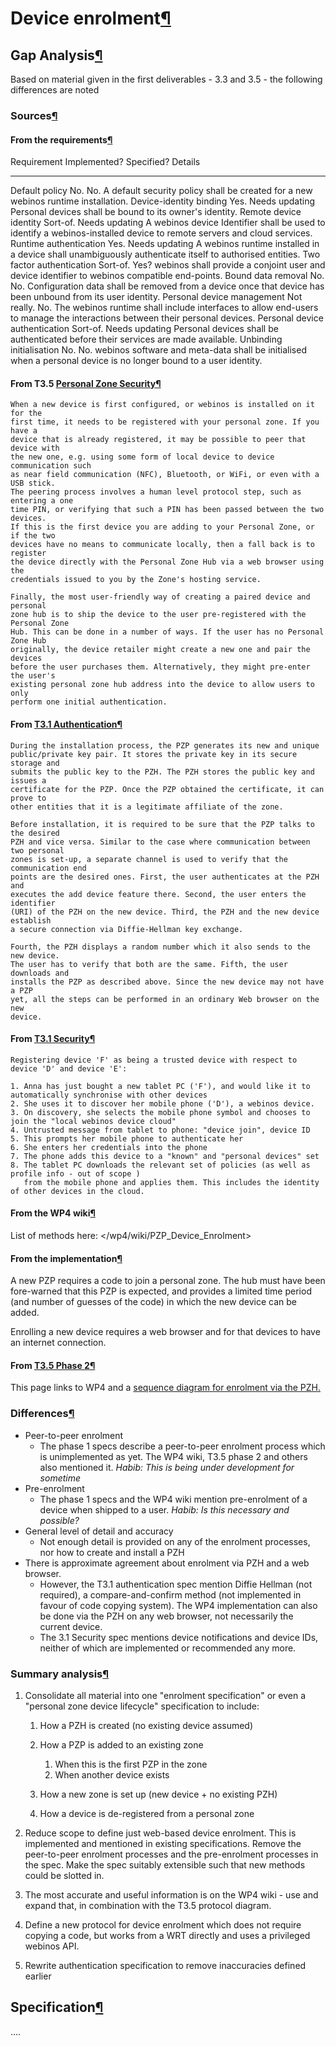 Device enrolment[¶](#Device-enrolment)
======================================

Gap Analysis[¶](#Gap-Analysis)
------------------------------

Based on material given in the first deliverables - 3.3 and 3.5 - the
following differences are noted

### Sources[¶](#Sources)

#### From the requirements[¶](#From-the-requirements)

  Requirement                      Implemented?   Specified?       Details
  -------------------------------- -------------- ---------------- ----------------------------------------------------------------------------------------------------------------------------
  Default policy                   No.            No.              A default security policy shall be created for a new webinos runtime installation.
  Device-identity binding          Yes.           Needs updating   Personal devices shall be bound to its owner's identity.
  Remote device identity           Sort-of.       Needs updating   A webinos device Identifier shall be used to identify a webinos-installed device to remote servers and cloud services.
  Runtime authentication           Yes.           Needs updating   A webinos runtime installed in a device shall unambiguously authenticate itself to authorised entities.
  Two factor authentication        Sort-of.       Yes?             webinos shall provide a conjoint user and device identifier to webinos compatible end-points.
  Bound data removal               No.            No.              Configuration data shall be removed from a device once that device has been unbound from its user identity.
  Personal device management       Not really.    No.              The webinos runtime shall include interfaces to allow end-users to manage the interactions between their personal devices.
  Personal device authentication   Sort-of.       Needs updating   Personal devices shall be authenticated before their services are made available.
  Unbinding initialisation         No.            No.              webinos software and meta-data shall be initialised when a personal device is no longer bound to a user identity.

#### From T3.5 [Personal Zone Security](/t3-5/wiki/Deliverable_Specifications_Personal_Zone_Security)[¶](#From-T35-Personal-Zone-Security)

    When a new device is first configured, or webinos is installed on it for the
    first time, it needs to be registered with your personal zone. If you have a
    device that is already registered, it may be possible to peer that device with
    the new one, e.g. using some form of local device to device communication such
    as near field communication (NFC), Bluetooth, or WiFi, or even with a USB stick.
    The peering process involves a human level protocol step, such as entering a one
    time PIN, or verifying that such a PIN has been passed between the two devices.
    If this is the first device you are adding to your Personal Zone, or if the two
    devices have no means to communicate locally, then a fall back is to register
    the device directly with the Personal Zone Hub via a web browser using the
    credentials issued to you by the Zone's hosting service.

    Finally, the most user-friendly way of creating a paired device and personal
    zone hub is to ship the device to the user pre-registered with the Personal Zone
    Hub. This can be done in a number of ways. If the user has no Personal Zone Hub
    originally, the device retailer might create a new one and pair the devices
    before the user purchases them. Alternatively, they might pre-enter the user's
    existing personal zone hub address into the device to allow users to only
    perform one initial authentication.

#### From [T3.1 Authentication](/wp3-1/wiki/Spec_-_Authentication)[¶](#From-T31-Authentication)

    During the installation process, the PZP generates its new and unique
    public/private key pair. It stores the private key in its secure storage and
    submits the public key to the PZH. The PZH stores the public key and issues a
    certificate for the PZP. Once the PZP obtained the certificate, it can prove to
    other entities that it is a legitimate affiliate of the zone.

    Before installation, it is required to be sure that the PZP talks to the desired
    PZH and vice versa. Similar to the case where communication between two personal
    zones is set-up, a separate channel is used to verify that the communication end
    points are the desired ones. First, the user authenticates at the PZH and
    executes the add device feature there. Second, the user enters the identifier
    (URI) of the PZH on the new device. Third, the PZH and the new device establish
    a secure connection via Diffie-Hellman key exchange.

    Fourth, the PZH displays a random number which it also sends to the new device.
    The user has to verify that both are the same. Fifth, the user downloads and
    installs the PZP as described above. Since the new device may not have a PZP
    yet, all the steps can be performed in an ordinary Web browser on the new
    device.

#### From [T3.1 Security](/wp3-1/wiki/Spec_-_Security)[¶](#From-T31-Security)

    Registering device 'F' as being a trusted device with respect to device 'D' and device 'E':

    1. Anna has just bought a new tablet PC ('F'), and would like it to automatically synchronise with other devices
    2. She uses it to discover her mobile phone ('D'), a webinos device.
    3. On discovery, she selects the mobile phone symbol and chooses to join the "local webinos device cloud" 
    4. Untrusted message from tablet to phone: "device join", device ID
    5. This prompts her mobile phone to authenticate her
    6. She enters her credentials into the phone
    7. The phone adds this device to a "known" and "personal devices" set
    8. The tablet PC downloads the relevant set of policies (as well as profile info - out of scope ) 
       from the mobile phone and applies them. This includes the identity of other devices in the cloud.

#### From the WP4 wiki[¶](#From-the-WP4-wiki)

List of methods here:
</wp4/wiki/PZP_Device_Enrolment>

#### From the implementation[¶](#From-the-implementation)

A new PZP requires a code to join a personal zone. The hub must have
been fore-warned that this PZP is expected, and provides a limited time
period (and number of guesses of the code) in which the new device can
be added.

Enrolling a new device requires a web browser and for that devices to
have an internet connection.

#### From [T3.5 Phase 2](/t3-5/wiki/D036_Installing_a_PZP)[¶](#From-T35-Phase-2)

This page links to WP4 and a [sequence diagram for enrolment via the
PZH.](/t3-5/wiki/D036_Installing_a_PZP)

### Differences[¶](#Differences)

-   Peer-to-peer enrolment
    -   The phase 1 specs describe a peer-to-peer enrolment process
        which is unimplemented as yet. The WP4 wiki, T3.5 phase 2 and
        others also mentioned it. *Habib: This is being under
        development for sometime*
-   Pre-enrolment
    -   The phase 1 specs and the WP4 wiki mention pre-enrolment of a
        device when shipped to a user. *Habib: Is this necessary and
        possible?*
-   General level of detail and accuracy
    -   Not enough detail is provided on any of the enrolment processes,
        nor how to create and install a PZH
-   There is approximate agreement about enrolment via PZH and a web
    browser.
    -   However, the T3.1 authentication spec mention Diffie Hellman
        (not required), a compare-and-confirm method (not implemented in
        favour of code copying system). The WP4 implementation can also
        be done via the PZH on any web browser, not necessarily the
        current device.
    -   The 3.1 Security spec mentions device notifications and device
        IDs, neither of which are implemented or recommended any more.

### Summary analysis[¶](#Summary-analysis)

1.  Consolidate all material into one "enrolment specification" or even
    a "personal zone device lifecycle" specification to include:
    1.  How a PZH is created (no existing device assumed)
    2.  How a PZP is added to an existing zone
        1.  When this is the first PZP in the zone
        2.  When another device exists

    3.  How a new zone is set up (new device + no existing PZH)
    4.  How a device is de-registered from a personal zone

2.  Reduce scope to define just web-based device enrolment. This is
    implemented and mentioned in existing specifications. Remove the
    peer-to-peer enrolment processes and the pre-enrolment processes in
    the spec. Make the spec suitably extensible such that new methods
    could be slotted in.
3.  The most accurate and useful information is on the WP4 wiki - use
    and expand that, in combination with the T3.5 protocol diagram.
4.  Define a new protocol for device enrolment which does not require
    copying a code, but works from a WRT directly and uses a privileged
    webinos API.
5.  Rewrite authentication specification to remove inaccuracies defined
    earlier

Specification[¶](#Specification)
--------------------------------

....

